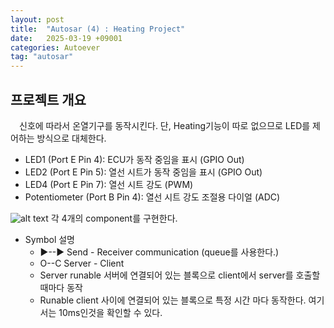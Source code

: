```yaml
---
layout: post
title:  "Autosar (4) : Heating Project"
date:   2025-03-19 +09001
categories: Autoever
tag: "autosar"
---
```


## 프로젝트 개요
　신호에 따라서 온열기구를 동작시킨다. 단, Heating기능이 따로 없으므로 LED를 제어하는 방식으로 대체한다. 

- LED1 (Port E Pin 4): ECU가 동작 중임을 표시 (GPIO Out)
- LED2 (Port E Pin 5): 열선 시트가 동작 중임을 표시 (GPIO Out)
- LED4 (Port E Pin 7): 열선 시트 강도 (PWM)
- Potentiometer (Port B Pin 4): 열선 시트 강도 조절용 다이얼 (ADC)

![alt text](practice_ASW_architecture.png)
각 4개의 component를 구현한다. 

- Symbol 설명
  - ▶--▶
    Send - Receiver communication (queue를 사용한다.)
  - O--C
    Server - Client
  - Server runable
    서버에 연결되어 있는 블록으로 client에서 server를 호출할 때마다 동작
  - Runable
    client 사이에 연결되어 있는 블록으로 특정 시간 마다 동작한다. 여기서는 10ms인것을 확인할 수 있다.

